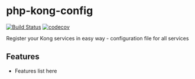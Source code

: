 php-kong-config
===============
[![Build Status](https://travis-ci.org/appng-company/php-kong-config.svg?branch=master)](https://travis-ci.org/appng-company/php-kong-config)
[![codecov](https://codecov.io/gh/appng-company/php-kong-config/branch/master/graph/badge.svg)](https://codecov.io/gh/appng-company/php-kong-config)

Register your Kong services in easy way - configuration file for all services

Features
--------

* Features list here
